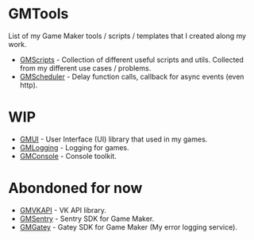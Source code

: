 # GMTools
List of my Game Maker tools / scripts / templates that I created along my work.

- [GMScripts](https://github.com/kirillzhosul/gmscripts) - Collection of different useful scripts and utils. Collected from my different use cases / problems.
- [GMScheduler](https://github.com/kirillzhosul/scheduler) - Delay function calls, callback for async events (even http).

# WIP
- [GMUI](https://github.com/kirillzhosul/gmui) - User Interface (UI) library that used in my games.
- [GMLogging](https://github.com/kirillzhosul/gmlogging) - Logging for games.
- [GMConsole](https://github.com/kirillzhosul/gmconsole) - Console toolkit.
# Abondoned for now
- [GMVKAPI](https://github.com/kirillzhosul/gmvkapi) - VK API library.
- [GMSentry](https://github.com/kirillzhosul/gmsentry) - Sentry SDK for Game Maker.
- [GMGatey](https://github.com/kirillzhosul/gmgatey) - Gatey SDK for Game Maker (My error logging service).
